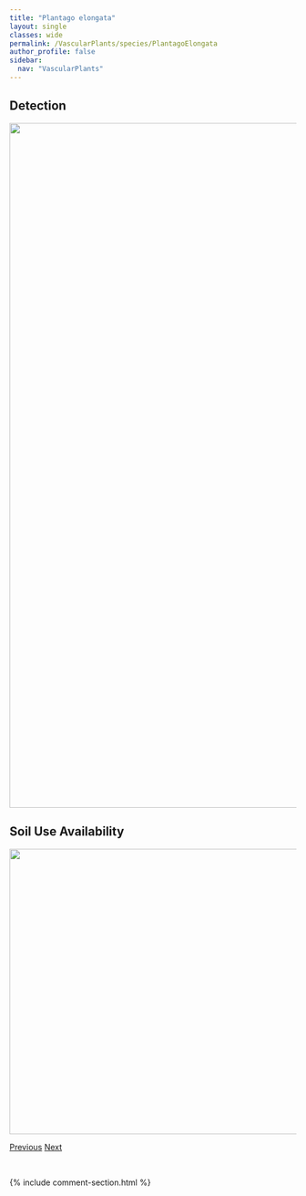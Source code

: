 ```yaml
---
title: "Plantago elongata"
layout: single
classes: wide
permalink: /VascularPlants/species/PlantagoElongata
author_profile: false
sidebar:
  nav: "VascularPlants"
---
```


<h2>Detection</h2>

<a href="https://drive.google.com/uc?export=view&id=1d1V2IFI-pppfNUJYftRxALvUmgWX4yYr">
<img src="https://drive.google.com/uc?export=view&id=1d1V2IFI-pppfNUJYftRxALvUmgWX4yYr" height = "1200" width = "800">
</a>


<h2>Soil Use Availability</h2>

<a href="https://drive.google.com/uc?export=view&id=1Q0d33V90d3EHcNO3ckF2D4OLOpB8HUGF">
<img src="https://drive.google.com/uc?export=view&id=1Q0d33V90d3EHcNO3ckF2D4OLOpB8HUGF" height = "500" width = "1000">
</a>


<a href="/DevelopmentWebsite/VascularPlants/species/Plantago" class="pagination--pager" title="Plantago">Previous</a> <a href="/DevelopmentWebsite/VascularPlants/species/PlantagoEriopoda" class="pagination--pager" title="Plantago eriopoda">Next</a>

<p>&nbsp;</p>

{% include comment-section.html %}
